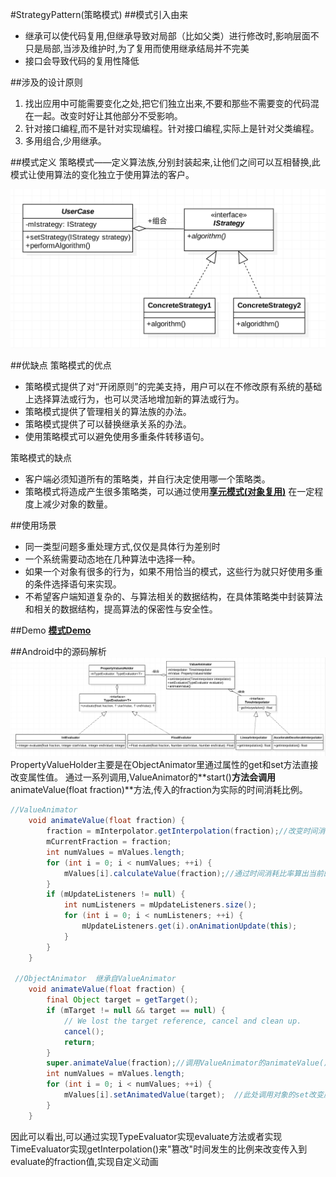 #StrategyPattern(策略模式)
##模式引入由来
-  继承可以使代码复用,但继承导致对局部（比如父类）进行修改时,影响层面不只是局部,当涉及维护时,为了复用而使用继承结局并不完美
-  接口会导致代码的复用性降低

##涉及的设计原则
1. 找出应用中可能需要变化之处,把它们独立出来,不要和那些不需要变的代码混在一起。改变时好让其他部分不受影响。
2. 针对接口编程,而不是针对实现编程。针对接口编程,实际上是针对父类编程。
3. 多用组合,少用继承。

##模式定义
策略模式——定义算法族,分别封装起来,让他们之间可以互相替换,此模式让使用算法的变化独立于使用算法的客户。

![image](https://github.com/SilenceDut/DesignPatterns/blob/master/pictures/StrategyUML/strategy_uml.png)

##优缺点
策略模式的优点

- 策略模式提供了对“开闭原则”的完美支持，用户可以在不修改原有系统的基础上选择算法或行为，也可以灵活地增加新的算法或行为。
- 策略模式提供了管理相关的算法族的办法。
- 策略模式提供了可以替换继承关系的办法。
- 使用策略模式可以避免使用多重条件转移语句。

策略模式的缺点

- 客户端必须知道所有的策略类，并自行决定使用哪一个策略类。
- 策略模式将造成产生很多策略类，可以通过使用[**享元模式(对象复用)**](https://github.com/SilenceDut/DesignPatterns/blob/master/src/com/silencedut/behavioral_patterns/StrategyPattern/SkillFlyWeightFactory.java) 在一定程度上减少对象的数量。

##使用场景
- 同一类型问题多重处理方式,仅仅是具体行为差别时
- 一个系统需要动态地在几种算法中选择一种。
- 如果一个对象有很多的行为，如果不用恰当的模式，这些行为就只好使用多重的条件选择语句来实现。
- 不希望客户端知道复杂的、与算法相关的数据结构，在具体策略类中封装算法和相关的数据结构，提高算法的保密性与安全性。

##Demo
[**模式Demo**](https://github.com/SilenceDut/DesignPatterns/blob/master/src/com/silencedut/behavioral_patterns/strategy)

##Android中的源码解析
![image](https://github.com/SilenceDut/DesignPatterns/blob/master/pictures/StrategyUML/Strategy_ValueAnimator.png)
PropertyValueHolder主要是在ObjectAnimator里通过属性的get和set方法直接改变属性值。
通过一系列调用,ValueAnimator的**start()**方法会调用**animateValue(float fraction)**方法,传入的fraction为实际的时间消耗比例。
```java 
//ValueAnimator
    void animateValue(float fraction) {
        fraction = mInterpolator.getInterpolation(fraction);//改变时间消耗比例;
        mCurrentFraction = fraction;
        int numValues = mValues.length;
        for (int i = 0; i < numValues; ++i) {
            mValues[i].calculateValue(fraction);//通过时间消耗比率算出当前的值,实际上是调用当前TypeEvaluator的evaluate()计算出相应的值
        }
        if (mUpdateListeners != null) {
            int numListeners = mUpdateListeners.size();
            for (int i = 0; i < numListeners; ++i) {
                mUpdateListeners.get(i).onAnimationUpdate(this);
            }
        }
    }
    
 //ObjectAnimator  继承自ValueAnimator
    void animateValue(float fraction) {
        final Object target = getTarget();
        if (mTarget != null && target == null) {
            // We lost the target reference, cancel and clean up.
            cancel();
            return;
        }
        super.animateValue(fraction);//调用ValueAnimator的animateValue()方法
        int numValues = mValues.length;
        for (int i = 0; i < numValues; ++i) {
            mValues[i].setAnimatedValue(target);  //此处调用对象的set改变属性的值
        }
    }
```
因此可以看出,可以通过实现TypeEvaluator实现evaluate方法或者实现TimeEvaluator实现getInterpolation()来"篡改"时间发生的比例来改变传入到evaluate的fraction值,实现自定义动画
